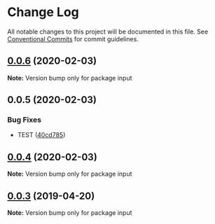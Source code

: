 # Change Log

All notable changes to this project will be documented in this file.
See [Conventional Commits](https://conventionalcommits.org) for commit guidelines.

## [0.0.6](https://github.com/vgrados2/test-lerna-versioning/compare/input@0.0.5...input@0.0.6) (2020-02-03)

**Note:** Version bump only for package input





## 0.0.5 (2020-02-03)


### Bug Fixes

* TEST ([40cd785](https://github.com/vgrados2/test-lerna-versioning/commit/40cd785f11179d15675ed547f199c3fd6b8173b1))





## [0.0.4](https://github.com/melcor76/semver-libs/compare/input@0.0.3...input@0.0.4) (2020-02-03)

**Note:** Version bump only for package input






## [0.0.3](https://github.com/melcor76/semver-libs/compare/input@0.0.2...input@0.0.3) (2019-04-20)

**Note:** Version bump only for package input
